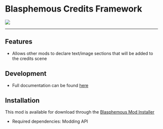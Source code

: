 # Blasphemous Credits Framework

<img src="https://img.shields.io/github/downloads/BrandenEK/Blasphemous.Framework.Credits/total?color=39B7C6&style=for-the-badge">

---

## Features
- Allows other mods to declare text/image sections that will be added to the credits scene

## Development
- Full documentation can be found [here](DEVELOPING.md)

## Installation
This mod is available for download through the [Blasphemous Mod Installer](https://github.com/BrandenEK/Blasphemous.Modding.Installer)
- Required dependencies: Modding API
